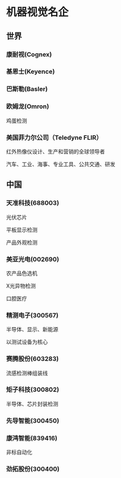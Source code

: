 # 机器视觉名企

## 世界

### 康耐视(Cognex)

### 基恩士(Keyence)

### 巴斯勒(Basler)

### 欧姆龙(Omron)

鸡蛋检测

### 美国菲力尔公司（Teledyne FLIR）

红外热像仪设计、生产和营销的全球领导者

汽车、工业、海事、专业工具、公共交通、研发

## 中国

### 天准科技(688003)

光伏芯片

平板显示检测

产品外观检测

### 美亚光电(002690)

农产品色选机

X光异物检测

口腔医疗

### 精测电子(300567)

半导体、显示、新能源

以测试设备为核心

### 赛腾股份(603283)

流感检测棒组装线

### 矩子科技(300802)

半导体、芯片封装检测

### 先导智能(300450)



### 康鸿智能(839416)

非标自动化

### 劲拓股份(300400)


